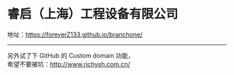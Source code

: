 # 睿启（上海）工程设备有限公司

地址：https://foreverZ133.github.io/branchone/

---

另外试了下 GitHub 的 Custom domain 功能，  
希望不要被坑：http://www.richysh.com.cn/